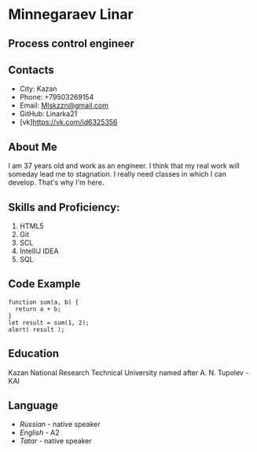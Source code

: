 # Minnegaraev Linar
## Process control engineer

## Contacts
* City: Kazan
* Phone: +79503269154
* Email: Mlskzzn@gmail.com
* GitHub: Linarka21
* [vk]https://vk.com/id6325356

## About Me
 I am 37 years old and work as an engineer. I think that my real work will someday lead me to stagnation. I really need classes in which I can develop. That's why I'm here.

## Skills and Proficiency:
1. HTML5
1. Git
1. SCL
1. IntelliJ IDEA
1. SQL

## Code Example
```
function sum(a, b) {  
  return a + b;  
}  
let result = sum(1, 2);  
alert( result );
```

## Education
Kazan National Research Technical University named after A. N. Tupolev - KAI

## Language
* *Russian* - native speaker
* *English* - A2
* *Tatar* - native speaker